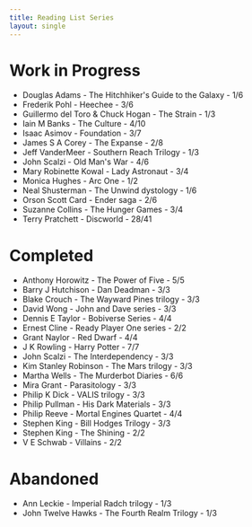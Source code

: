 ```yaml
---
title: Reading List Series
layout: single
---
```


# Work in Progress
* Douglas Adams - The Hitchhiker's Guide to the Galaxy - 1/6
* Frederik Pohl - Heechee - 3/6
* Guillermo del Toro &amp; Chuck Hogan - The Strain - 1/3
* Iain M Banks - The Culture - 4/10
* Isaac Asimov - Foundation - 3/7
* James S A Corey - The Expanse - 2/8
* Jeff VanderMeer - Southern Reach Trilogy - 1/3
* John Scalzi - Old Man's War - 4/6
* Mary Robinette Kowal - Lady Astronaut - 3/4
* Monica Hughes - Arc One - 1/2
* Neal Shusterman - The Unwind dystology - 1/6
* Orson Scott Card - Ender saga - 2/6
* Suzanne Collins - The Hunger Games - 3/4
* Terry Pratchett - Discworld - 28/41

# Completed
* Anthony Horowitz - The Power of Five - 5/5
* Barry J Hutchison - Dan Deadman - 3/3
* Blake Crouch - The Wayward Pines trilogy - 3/3
* David Wong - John and Dave series - 3/3
* Dennis E Taylor - Bobiverse Series - 4/4
* Ernest Cline - Ready Player One series - 2/2
* Grant Naylor - Red Dwarf - 4/4
* J K Rowling - Harry Potter - 7/7
* John Scalzi - The Interdependency - 3/3
* Kim Stanley Robinson - The Mars trilogy - 3/3
* Martha Wells - The Murderbot Diaries - 6/6
* Mira Grant - Parasitology - 3/3
* Philip K Dick - VALIS trilogy - 3/3
* Philip Pullman - His Dark Materials - 3/3
* Philip Reeve - Mortal Engines Quartet - 4/4
* Stephen King - Bill Hodges Trilogy - 3/3
* Stephen King - The Shining - 2/2
* V E Schwab - Villains - 2/2

# Abandoned
* Ann Leckie - Imperial Radch trilogy - 1/3
* John Twelve Hawks - The Fourth Realm Trilogy - 1/3
